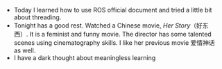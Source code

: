 - Today I learned how to use ROS official document and tried a little bit about threading.
- Tonight has a good rest. Watched a Chinese movie, *Her Story*（好东西）. It is a feminist and funny movie. The director has some talented scenes using cinematography skills. I like her previous movie 爱情神话 as well.
- I have a dark thought about meaningless learning